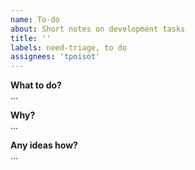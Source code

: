 ```yaml
---
name: To-do
about: Short notes on development tasks
title: ''
labels: need-triage, to do
assignees: 'tpoisot'
---
```


**What to do?**   
...

**Why?**   
...

**Any ideas how?**   
...
